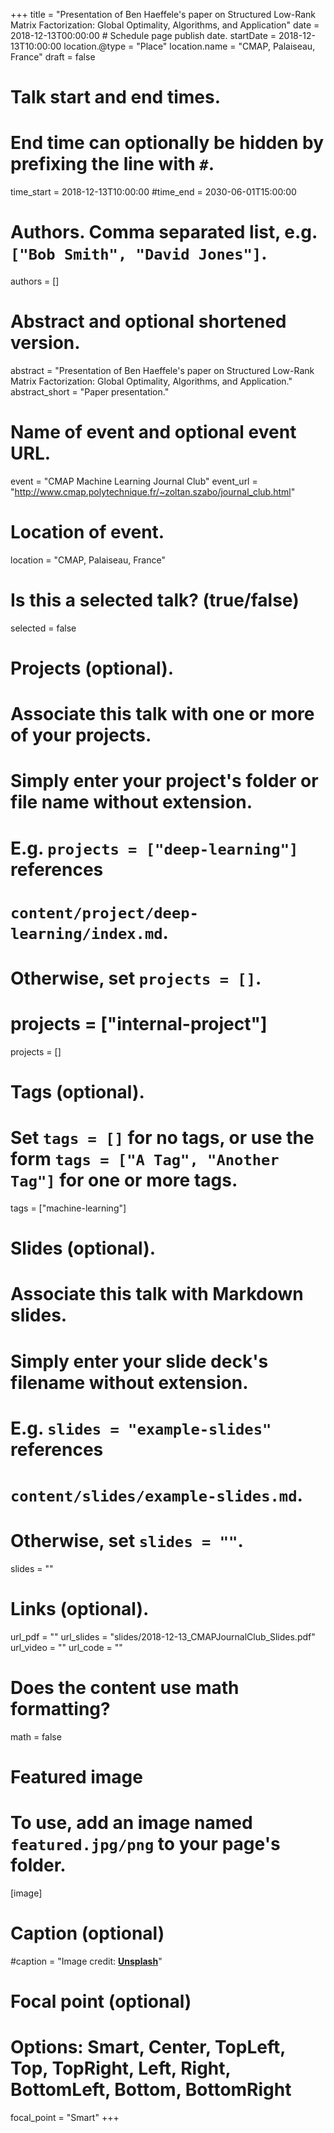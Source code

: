 +++
title = "Presentation of Ben Haeffele's paper on Structured Low-Rank Matrix Factorization: Global Optimality, Algorithms, and Application"
date = 2018-12-13T00:00:00  # Schedule page publish date.
startDate = 2018-12-13T10:00:00
location.@type = "Place"
location.name = "CMAP, Palaiseau, France"
draft = false

# Talk start and end times.
#   End time can optionally be hidden by prefixing the line with `#`.
time_start = 2018-12-13T10:00:00
#time_end = 2030-06-01T15:00:00

# Authors. Comma separated list, e.g. `["Bob Smith", "David Jones"]`.
authors = []

# Abstract and optional shortened version.
abstract = "Presentation of Ben Haeffele's paper on Structured Low-Rank Matrix Factorization: Global Optimality, Algorithms, and Application."
abstract_short = "Paper presentation."

# Name of event and optional event URL.
event = "CMAP Machine Learning Journal Club"
event_url = "http://www.cmap.polytechnique.fr/~zoltan.szabo/journal_club.html"

# Location of event.
location = "CMAP, Palaiseau, France"

# Is this a selected talk? (true/false)
selected = false

# Projects (optional).
#   Associate this talk with one or more of your projects.
#   Simply enter your project's folder or file name without extension.
#   E.g. `projects = ["deep-learning"]` references 
#   `content/project/deep-learning/index.md`.
#   Otherwise, set `projects = []`.
# projects = ["internal-project"]
projects = []

# Tags (optional).
#   Set `tags = []` for no tags, or use the form `tags = ["A Tag", "Another Tag"]` for one or more tags.
tags = ["machine-learning"]

# Slides (optional).
#   Associate this talk with Markdown slides.
#   Simply enter your slide deck's filename without extension.
#   E.g. `slides = "example-slides"` references 
#   `content/slides/example-slides.md`.
#   Otherwise, set `slides = ""`.
slides = ""

# Links (optional).
url_pdf = ""
url_slides = "slides/2018-12-13_CMAPJournalClub_Slides.pdf"
url_video = ""
url_code = ""

# Does the content use math formatting?
math = false

# Featured image
# To use, add an image named `featured.jpg/png` to your page's folder. 
[image]
  # Caption (optional)
  #caption = "Image credit: [**Unsplash**](https://unsplash.com/photos/bzdhc5b3Bxs)"

  # Focal point (optional)
  # Options: Smart, Center, TopLeft, Top, TopRight, Left, Right, BottomLeft, Bottom, BottomRight
  focal_point = "Smart"
+++

